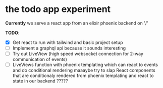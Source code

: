 # the **todo** app experiment


**Currently** we serve a react app from an elixir phoenix backend on '/' 

**TODO**:
  - [x] Get react to run with tailwind and basic project setup
  - [ ] Implement a graphql api because it sounds interesting
  - [ ] Try out LiveView (high speed websocket connection for 2-way communication of events) 
  - [ ] LiveViews function with phoenix templating which can react to events and do conditional rendering maaaybe try to slap React components that are conditionaly rendered from phoenix templating and react to state in our backend ?????
